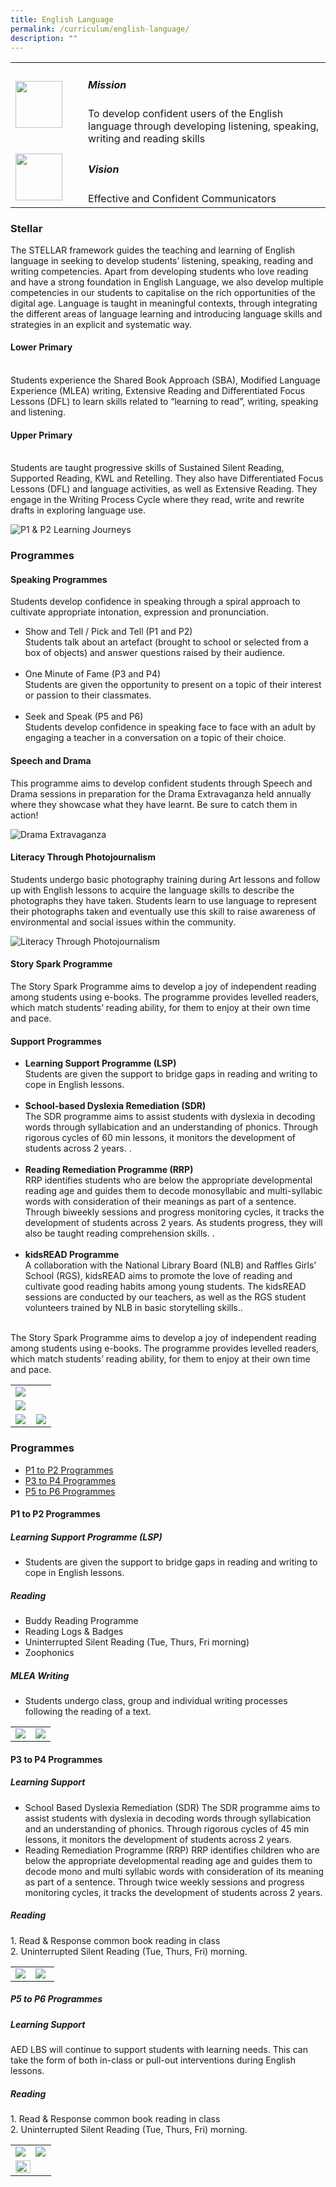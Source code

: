 ```yaml
---
title: English Language
permalink: /curriculum/english-language/
description: ""
---
```

<table>
	<tbody><tr>
		<td width="100px">
			<img src="/images/mission.jpg" style="height:75px; width:75px">
		</td>
		<td> 
			<h5>Mission</h5>
			To develop confident users of the English language through developing listening, speaking, writing and reading skills
		</td>
	</tr>
	<tr>
     <td>
		   <img src="/images/vision.png" style="height:75px; width:75px">
     </td>
     <td> 
			 <h5>Vision</h5>
	     Effective and Confident Communicators
       </td>
	</tr>
</tbody></table>

### Stellar

The STELLAR framework guides the teaching and learning of English language in seeking to develop students’ listening, speaking, reading and writing competencies. Apart from developing students who love reading and have a strong foundation in English Language, we also develop multiple competencies in our students to capitalise on the rich opportunities of the digital age. Language is taught in meaningful contexts, through integrating the different areas of language learning and introducing language skills and strategies in an explicit and systematic way. 

#### Lower Primary
<br>
Students experience the Shared Book Approach (SBA), Modified Language Experience (MLEA) writing, Extensive Reading and Differentiated Focus Lessons (DFL) to learn skills related to “learning to read”, writing, speaking and listening. 

#### Upper Primary
<br>
Students are taught progressive skills of Sustained Silent Reading, Supported Reading, KWL and Retelling. They also have Differentiated Focus Lessons (DFL) and language activities, as well as Extensive Reading. They engage in the Writing Process Cycle where they read, write and rewrite drafts in exploring language use.
<br>

![P1 &amp; P2 Learning Journeys](/images/Curriculum/English%20Language/p1%20&amp;%20p2%20learning%20journeys.jpg)

### Programmes

#### Speaking Programmes
Students develop confidence in speaking through a spiral approach to cultivate appropriate intonation, expression and pronunciation. 

<ul>
	<li>Show and Tell / Pick and Tell (P1 and P2)</li>Students talk about an artefact (brought to school or selected from a box of objects) and answer questions raised by their audience.<br><br>
	<li>One Minute of Fame (P3 and P4)</li>Students are given the opportunity to present on a topic of their interest or passion to their classmates.<br><br>
	<li>Seek and Speak (P5 and P6)</li>Students develop confidence in speaking face to face with an adult by engaging a teacher in a conversation on a topic of their choice. 
</ul>

#### Speech and Drama

This programme aims to develop confident students through Speech and Drama sessions in preparation for the Drama Extravaganza held annually where they showcase what they have learnt. Be sure to catch them in action!

![Drama Extravaganza](/images/Curriculum/English%20Language/drama%20extravaganza.jpg)

#### Literacy Through Photojournalism

Students undergo basic photography training during Art lessons and follow up with English lessons to acquire the language skills to describe the photographs they have taken. Students learn to use language to represent their photographs taken and eventually use this skill to raise awareness of environmental and social issues within the community.

![Literacy Through Photojournalism](/images/Curriculum/English%20Language/literacy%20through%20photojournalism.jpg)

#### Story Spark Programme

The Story Spark Programme aims to develop a joy of independent reading among students using e-books. The programme provides levelled readers, which match students’ reading ability, for them to enjoy at their own time and pace. 

#### Support Programmes

<ul>
	<li><b>Learning Support Programme (LSP)</b></li>Students are given the support to bridge gaps in reading and writing to cope in English lessons.<br><br>
	<li><b>School-based Dyslexia Remediation (SDR)</b></li>The SDR programme aims to assist students with dyslexia in decoding words through syllabication and an understanding of phonics. Through rigorous cycles of 60 min lessons, it monitors the development of students across 2 years. .<br><br>
	<li><b>Reading Remediation Programme (RRP)</b></li>RRP identifies students who are below the appropriate developmental reading age and guides them to decode monosyllabic and multi-syllabic words with consideration of their meanings as part of a sentence. Through biweekly sessions and progress monitoring cycles, it tracks the development of students across 2 years. As students progress, they will also be taught reading comprehension skills. .<br><br>
	<li><b>kidsREAD Programme</b></li> A collaboration with the National Library Board (NLB) and Raffles Girls’ School (RGS), kidsREAD aims to promote the love of reading and cultivate good reading habits among young students. The kidsREAD sessions are conducted by our teachers, as well as the RGS student volunteers trained by NLB in basic storytelling skills..<br><br>
</ul>

The Story Spark Programme aims to develop a joy of independent reading among students using e-books. The programme provides levelled readers, which match students’ reading ability, for them to enjoy at their own time and pace. 

<table>
	<tbody><tr>
		<td colspan="2">
				<img src="/images/S&amp;D1.jpg">
		</td>
	</tr>
	<tr>
		<td colspan="2">
			<img src="/images/S&amp;D2.jpg">
		</td>
	</tr>
	<tr>
		<td width="51%"> <img src="/images/S&amp;D3.jpg"> </td>
		<td> <img src="/images/S&amp;D4.jpg"> </td>
	</tr>
</tbody></table>

### Programmes

*   [P1 to P2 Programmes](/curriculum/english-language#home2)
*   [P3 to P4 Programmes](/curriculum/english-language#menu3)
*   [P5 to P6 Programmes](/curriculum/english-language#menu4)

<h4 href="home2"> P1 to P2 Programmes </h4>

##### Learning Support Programme (LSP)

*   Students are given the support to bridge gaps in reading and writing to cope in English lessons.

##### Reading

*   Buddy Reading Programme
*   Reading Logs &amp; Badges&nbsp;
*   Uninterrupted Silent Reading (Tue, Thurs, Fri morning)
*   Zoophonics

##### MLEA Writing

*   Students undergo class, group and individual writing processes following the reading of a text.

<table>
	<tbody><tr>
		<td>
			<img src="/images/MLEA1.jpg">
		</td>
		<td>
			<img src="/images/MLEA.jpg">
		</td>
	</tr>
</tbody></table>

<h4 href="menu3"> P3 to P4 Programmes </h4>  

##### Learning Support

*   School Based Dyslexia Remediation (SDR)&nbsp;The SDR programme aims to assist students with dyslexia in decoding words through syllabication and an understanding of phonics. Through rigorous cycles of 45 min lessons, it monitors the development of students across 2 years.&nbsp;
*   Reading Remediation Programme (RRP)&nbsp;RRP identifies children who are below the appropriate developmental reading age and guides them to decode mono and multi syllabic words with consideration of its meaning as part of a sentence. Through twice weekly sessions and progress monitoring cycles, it tracks the development of students across 2 years.

##### Reading

1\.  Read &amp; Response common book reading in class&nbsp;<br>
2\.  Uninterrupted Silent Reading (Tue, Thurs, Fri) morning.

<table>
	<tbody><tr>
		<td width="46%">
			<img src="/images/reading1.jpg">
		</td>
		<td>
			<img src="/images/reading2.jpg">
		</td>
	</tr>
</tbody></table>

<h5 href="menu4"> P5 to P6 Programmes</h5>

##### Learning Support

AED LBS will continue to support students with learning needs. This can take the form of both in-class or pull-out interventions during English lessons.  

##### Reading

1\.  Read &amp; Response common book reading in class&nbsp;<br>
2\.  Uninterrupted Silent Reading (Tue, Thurs, Fri) morning.

<table>
	<tbody><tr>
		<td width="49.5%">
			<img src="/images/reading3.jpg">
		</td>
		<td>
			<img src="/images/reading4.jpg">
		</td>
	</tr>
	<tr>
		<td colspan="2">
			<img src="/images/reading5.jpg" style="width:70%">
		</td>
	</tr>
</tbody></table>